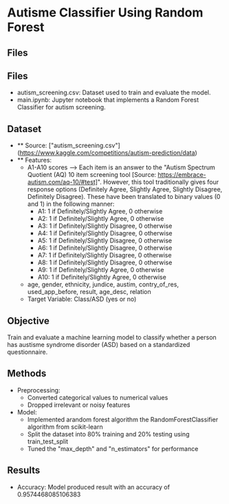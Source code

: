 # Autisme Classifier Using Random Forest

## Files
## Files
- autism_screening.csv: Dataset used to train and evaluate the model.
- main.ipynb: Jupyter notebook that implements a Random Forest Classifier for autism screening.

## Dataset
- ** Source: ["autism_screening.csv"] (https://www.kaggle.com/competitions/autism-prediction/data)
- ** Features:
  - A1-A10 scores --> Each item is an answer to the "Autism Spectrum Quotient (AQ) 10 item screening tool [Source: https://embrace-autism.com/aq-10/#test]". However, this tool traditionally gives four response options (Definitely Agree, Slightly Agree, Slightly Disagree, Definitely Disagree). These have been translated to binary values (0 and 1) in the following manner:
    - A1: 1 if Definitely/Slightly Agree, 0 otherwise 
    - A2: 1 if Definitely/Slightly Agree, 0 otherwise 
    - A3: 1 if Definitely/Slightly Disagree, 0 otherwise 
    - A4: 1 if Definitely/Slightly Disagree, 0 otherwise 
    - A5: 1 if Definitely/Slightly Disagree, 0 otherwise 
    - A6: 1 if Definitely/Slightly Disagree, 0 otherwise 
    - A7: 1 if Definitely/Slightly Disagree, 0 otherwise 
    - A8: 1 if Definitely/Slightly Disagree, 0 otherwise 
    - A9: 1 if Definitely/Slightly Agree, 0 otherwise 
    - A10: 1 if Definitely/Slightly Agree, 0 otherwise
  - age, gender, ethnicity, jundice, austim, contry_of_res, used_app_before, result, age_desc, relation
  - Target Variable: Class/ASD (yes or no)

## Objective
Train and evaluate a machine learning model to classify whether a person has austisme syndrome disorder (ASD) based on a standardized questionnaire. 

## Methods
- Preprocessing:
   - Converted categorical values to numerical values
   - Dropped irrelevant or noisy features
- Model:
  - Implemented arandom forest algorithm the RandomForestClassifier algorithm from scikit-learn
  - Split the dataset into 80% training and 20% testing using train_test_split
  - Tuned the "max_depth" and "n_estimators" for performance

## Results
- Accuracy: Model produced result with an accuracy of 0.9574468085106383


